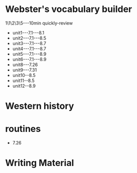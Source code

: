 # Webster's vocabulary builder
1\1\2\3\5---10min quickly-review


* unit1---7.1---8.1
* unit2---7.1---8.5 
* unit3---7.1---8.7
* unit4---7.1---8.7
* unit5---7.1---8.9
* unit6---7.1---8.9
* unit8---7.26
* unit9---7.31
* unit10--8.5
* unit11--8.5  
* unit12--8.9
# Western history

# routines
* 7.26

# Writing Material